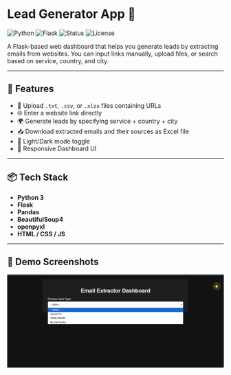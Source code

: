 # Lead Generator App 📨

![Python](https://img.shields.io/badge/Python-3.10-blue)
![Flask](https://img.shields.io/badge/Flask-Web_App-lightgrey)
![Status](https://img.shields.io/badge/Status-Active-brightgreen)
![License](https://img.shields.io/badge/License-MIT-yellow)


A Flask-based web dashboard that helps you generate leads by extracting emails from websites. You can input links manually, upload files, or search based on service, country, and city.

---

## 🔧 Features

- 🧾 Upload `.txt`, `.csv`, or `.xlsx` files containing URLs
- 🌐 Enter a website link directly
- 🌍 Generate leads by specifying service + country + city
- 📥 Download extracted emails and their sources as Excel file
- 🌙 Light/Dark mode toggle
- 📱 Responsive Dashboard UI

---

## 📦 Tech Stack

- **Python 3**
- **Flask**
- **Pandas**
- **BeautifulSoup4**
- **openpyxl**
- **HTML / CSS / JS**

---
## 📸 Demo Screenshots

![Dashboard](Img/UserInterface.png)

